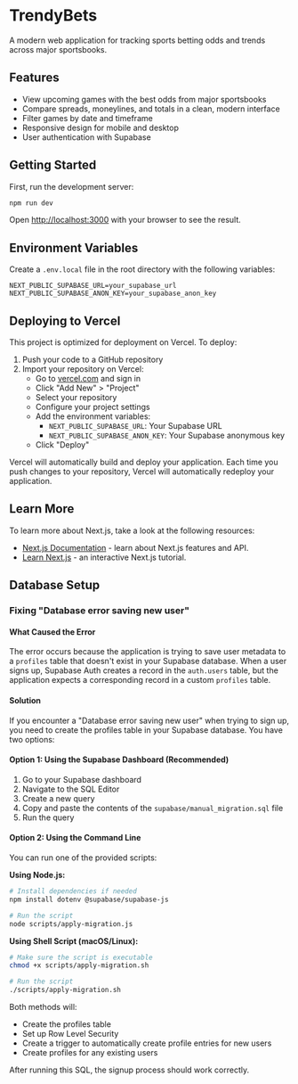 # TrendyBets

A modern web application for tracking sports betting odds and trends across major sportsbooks.

## Features

- View upcoming games with the best odds from major sportsbooks
- Compare spreads, moneylines, and totals in a clean, modern interface
- Filter games by date and timeframe
- Responsive design for mobile and desktop
- User authentication with Supabase

## Getting Started

First, run the development server:

```bash
npm run dev
```

Open [http://localhost:3000](http://localhost:3000) with your browser to see the result.

## Environment Variables

Create a `.env.local` file in the root directory with the following variables:

```
NEXT_PUBLIC_SUPABASE_URL=your_supabase_url
NEXT_PUBLIC_SUPABASE_ANON_KEY=your_supabase_anon_key
```

## Deploying to Vercel

This project is optimized for deployment on Vercel. To deploy:

1. Push your code to a GitHub repository
2. Import your repository on Vercel:
   - Go to [vercel.com](https://vercel.com) and sign in
   - Click "Add New" > "Project"
   - Select your repository
   - Configure your project settings
   - Add the environment variables:
     - `NEXT_PUBLIC_SUPABASE_URL`: Your Supabase URL
     - `NEXT_PUBLIC_SUPABASE_ANON_KEY`: Your Supabase anonymous key
   - Click "Deploy"

Vercel will automatically build and deploy your application. Each time you push changes to your repository, Vercel will automatically redeploy your application.

## Learn More

To learn more about Next.js, take a look at the following resources:

- [Next.js Documentation](https://nextjs.org/docs) - learn about Next.js features and API.
- [Learn Next.js](https://nextjs.org/learn) - an interactive Next.js tutorial.

## Database Setup

### Fixing "Database error saving new user"

#### What Caused the Error

The error occurs because the application is trying to save user metadata to a `profiles` table that doesn't exist in your Supabase database. When a user signs up, Supabase Auth creates a record in the `auth.users` table, but the application expects a corresponding record in a custom `profiles` table.

#### Solution

If you encounter a "Database error saving new user" when trying to sign up, you need to create the profiles table in your Supabase database. You have two options:

#### Option 1: Using the Supabase Dashboard (Recommended)

1. Go to your Supabase dashboard
2. Navigate to the SQL Editor
3. Create a new query
4. Copy and paste the contents of the `supabase/manual_migration.sql` file
5. Run the query

#### Option 2: Using the Command Line

You can run one of the provided scripts:

**Using Node.js:**
```bash
# Install dependencies if needed
npm install dotenv @supabase/supabase-js

# Run the script
node scripts/apply-migration.js
```

**Using Shell Script (macOS/Linux):**
```bash
# Make sure the script is executable
chmod +x scripts/apply-migration.sh

# Run the script
./scripts/apply-migration.sh
```

Both methods will:
- Create the profiles table
- Set up Row Level Security
- Create a trigger to automatically create profile entries for new users
- Create profiles for any existing users

After running this SQL, the signup process should work correctly.
